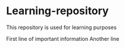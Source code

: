 Learning-repository
===================

This repository is used for learning purposes

First line of important information
Another line
